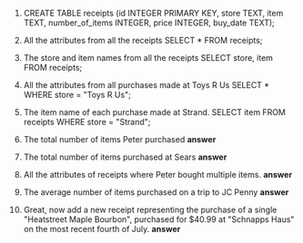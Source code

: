 1. CREATE TABLE receipts (id INTEGER PRIMARY KEY, store TEXT, item TEXT, number_of_items INTEGER, price INTEGER, buy_date TEXT);

2. All the attributes from all the receipts
SELECT * FROM receipts;

3. The store and item names from all the receipts
SELECT store, item FROM receipts;

4. All the attributes from all purchases made at Toys R Us
SELECT * WHERE store = "Toys R Us";

5. The item name of each purchase made at Strand.
SELECT item FROM receipts WHERE store = "Strand";

6. The total number of items Peter purchased
**answer**

7. The total number of items purchased at Sears
**answer**

8. All the attributes of receipts where Peter bought multiple items.
**answer**

9. The average number of items purchased on a trip to JC Penny
**answer**

10. Great, now add a new receipt representing the purchase of a single "Heatstreet Maple Bourbon", purchased for $40.99 at "Schnapps Haus" on the most recent fourth of July.
**answer**